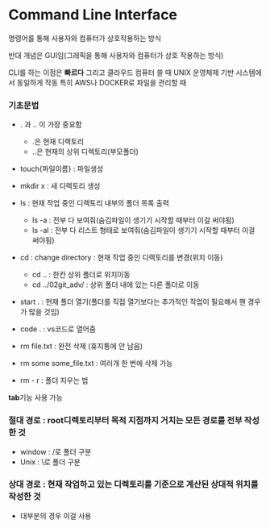 # Command Line Interface

명령어를 통해 사용자와 컴퓨터가 상호작용하는 방식

반대 개념은 GUI임(그래픽을 통해 사용자와 컴퓨터가 상호 작용하는 방식)

CLI를 하는 이점은 **빠르다** 그리고 클라우드 컴퓨터 쓸 때 UNIX 운영체제 기반 시스템에서 동일하게 작동
특히 AWS나 DOCKER로 파일을 관리할 때

### 기초문법
- . 과 .. 이 가장 중요함
  - .은 현재 디렉토리
  - ..은 현재의 상위 디렉토리(부모폴더)

- touch{파일이름} : 파일생성

- mkdir x : 새 디렉토리 생성

- ls : 현재 작업 중인 디렉토리 내부의 폴더 목록 출력
  - ls -a : 전부 다 보여줘(숨김파일이 생기기 시작할 때부터 이걸 써야됨)
  - ls -al : 전부 다 리스트 형태로 보여줘(숨김파일이 생기기 시작할 때부터 이걸 써야됨)

- cd : change directory : 현재 작업 중인 디렉토리를 변경(위치 이동)
  - cd .. : 한칸 상위 폴더로 위치이동
  - cd ../02git_adv/ : 상위 폴더 내에 있는 다른 폴더로 이동

- start . : 현재 폴더 열기(폴더를 직접 열기보다는 추가적인 작업이 필요해서 핸 경우가 많을 것임)

- code . : vs코드로 열어줌

- rm file.txt : 완전 삭제 (휴지통에 안 남음)

- rm some some_file.txt : 여러개 한 번에 삭제 가능

- rm - r : 폴더 지우는 법


**tab**기능 사용 가능

### 절대 경로 : root디렉토리부터 목적 지점까지 거치는 모든 경로를 전부 작성한 것
- window : /로 폴더 구분
- Unix : \로 폴더 구분

### 상대 경로 : 현재 작업하고 있는 디렉토리를 기준으로 계산된 상대적 위치를 작성한 것
- 대부분의 경우 이걸 사용